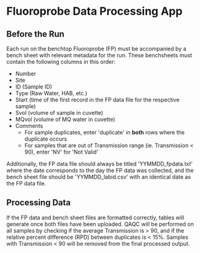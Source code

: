 # Fluoroprobe Data Processing App

## Before the Run
Each run on the benchtop Fluoroprobe (FP) must be accompanied by a bench sheet with relevant metadata for the run. These benchsheets must contain the following columns in this order:
- Number
- Site
- ID (Sample ID)
- Type (Raw Water, HAB, etc.)
- Start (time of the first record in the FP data file for the respective sample)
- Svol (volume of sample in cuvette)
- MQvol (volume of MQ water in cuvette)
- Comments
  - For sample duplicates, enter 'duplicate' in **both** rows where the duplicate occurs
  - For samples that are out of Transmission range (ie. Transmission < 90), enter 'NV' for 'Not Valid'
  
Additionally, the FP data file should always be titled 'YYMMDD_fpdata.txt' where the date corresponds to the day the FP data was collected, and the bench sheet file should be 'YYMMDD_labid.csv' with an identical date as the FP data file.

## Processing Data
If the FP data and bench sheet files are formatted correctly, tables will generate once both files have been uploaded. QAQC will be performed on all samples by checking if the average Transmission is > 90, and if the relative percent difference (RPD) between duplicates is < 15%. Samples with Transmission < 90 will be removed from the final processed output.